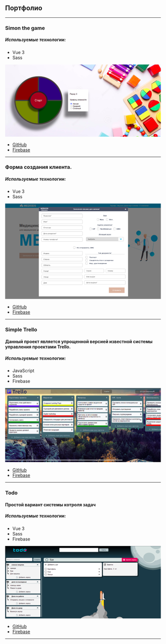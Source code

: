 ## Портфолио
---
### Simon the game
##### Используемые технологии:
- Vue 3
- Sass

![Exapmle](./src/img/simon-the-game.png)

- [GitHub](https://github.com/RKolbnev/simon_the_game)
- [Firebase](https://simon-53ab4.web.app/)
***
### Форма создания клиента.
##### Используемые технологии:
- Vue 3
- Sass

![Exapmle](./src/img/form.png)

- [GitHub](https://github.com/RKolbnev/medods_test)
- [Firebase](https://form-802dc.web.app/)
***

### Simple Trello
#### Данный проект является упрощенной версией известной системы управления проектами Trello.
##### Используемые технологии:
- JavaScript
- Sass
- Firebase

![Exapmle](./src/img/simpleTrello.png)

- [GitHub](https://github.com/RKolbnev/simple_Trello)
- [Firebase](https://simpletrello-88eaf.web.app/)
***

### Todo
#### Простой вариант системы котроля задач
##### Используемые технологии:
- Vue 3
- Sass
- Firebase

![Exapmle](./src/img/todo.png)

- [GitHub](https://github.com/RKolbnev/todo_vue)
- [Firebase](https://todo-vue-e2829.web.app/)
***
